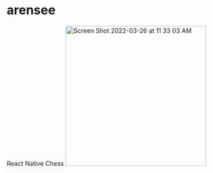 # arensee
React Native Chess
<img width="317" alt="Screen Shot 2022-03-26 at 11 33 03 AM" src="https://user-images.githubusercontent.com/42191239/160246495-2c154763-af04-4427-8417-15ef11743785.png">
